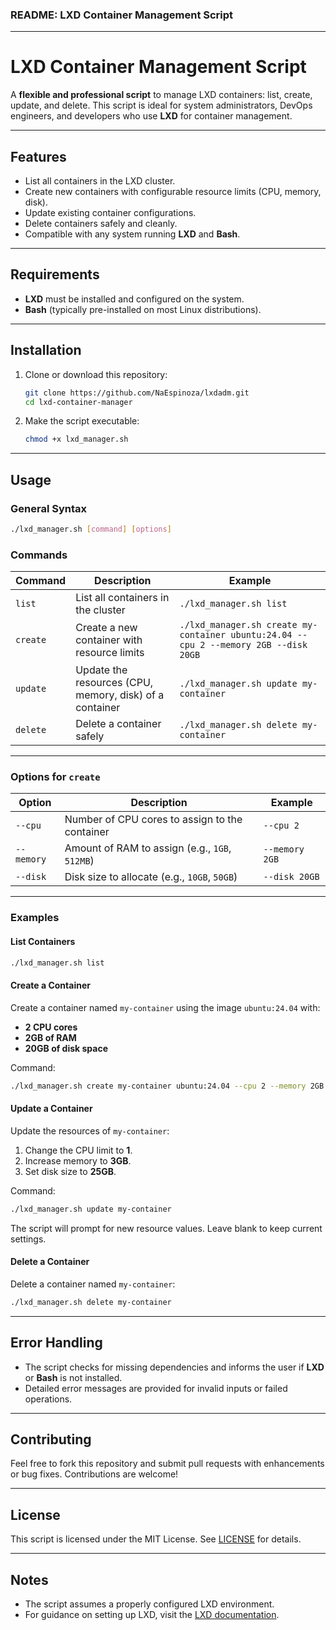 ### **README: LXD Container Management Script**

---

# LXD Container Management Script

A **flexible and professional script** to manage LXD containers: list, create, update, and delete. This script is ideal for system administrators, DevOps engineers, and developers who use **LXD** for container management.

---

## **Features**
- List all containers in the LXD cluster.
- Create new containers with configurable resource limits (CPU, memory, disk).
- Update existing container configurations.
- Delete containers safely and cleanly.
- Compatible with any system running **LXD** and **Bash**.

---

## **Requirements**
- **LXD** must be installed and configured on the system.
- **Bash** (typically pre-installed on most Linux distributions).

---

## **Installation**
1. Clone or download this repository:
   ```bash
   git clone https://github.com/NaEspinoza/lxdadm.git
   cd lxd-container-manager
   ```

2. Make the script executable:
   ```bash
   chmod +x lxd_manager.sh
   ```

---

## **Usage**

### General Syntax
```bash
./lxd_manager.sh [command] [options]
```

### Commands
| Command         | Description                                       | Example                                                                                     |
|------------------|---------------------------------------------------|---------------------------------------------------------------------------------------------|
| `list`          | List all containers in the cluster                | `./lxd_manager.sh list`                                                                    |
| `create`        | Create a new container with resource limits       | `./lxd_manager.sh create my-container ubuntu:24.04 --cpu 2 --memory 2GB --disk 20GB`       |
| `update`        | Update the resources (CPU, memory, disk) of a container | `./lxd_manager.sh update my-container`                                                     |
| `delete`        | Delete a container safely                         | `./lxd_manager.sh delete my-container`                                                     |

---

### **Options for `create`**
| Option         | Description                                           | Example          |
|----------------|-------------------------------------------------------|------------------|
| `--cpu`        | Number of CPU cores to assign to the container         | `--cpu 2`       |
| `--memory`     | Amount of RAM to assign (e.g., `1GB`, `512MB`)         | `--memory 2GB`  |
| `--disk`       | Disk size to allocate (e.g., `10GB`, `50GB`)           | `--disk 20GB`   |

---

### **Examples**

#### List Containers
```bash
./lxd_manager.sh list
```

#### Create a Container
Create a container named `my-container` using the image `ubuntu:24.04` with:
- **2 CPU cores**
- **2GB of RAM**
- **20GB of disk space**

Command:
```bash
./lxd_manager.sh create my-container ubuntu:24.04 --cpu 2 --memory 2GB --disk 20GB
```

#### Update a Container
Update the resources of `my-container`:
1. Change the CPU limit to **1**.
2. Increase memory to **3GB**.
3. Set disk size to **25GB**.

Command:
```bash
./lxd_manager.sh update my-container
```
The script will prompt for new resource values. Leave blank to keep current settings.

#### Delete a Container
Delete a container named `my-container`:
```bash
./lxd_manager.sh delete my-container
```

---

## **Error Handling**
- The script checks for missing dependencies and informs the user if **LXD** or **Bash** is not installed.
- Detailed error messages are provided for invalid inputs or failed operations.

---

## **Contributing**
Feel free to fork this repository and submit pull requests with enhancements or bug fixes. Contributions are welcome!

---

## **License**
This script is licensed under the MIT License. See [LICENSE](https://github.com/NaEspinoza/lxdadm/blob/main/LICENSE) for details.

---

## **Notes**
- The script assumes a properly configured LXD environment.
- For guidance on setting up LXD, visit the [LXD documentation](https://linuxcontainers.org/lxd/docs/).
